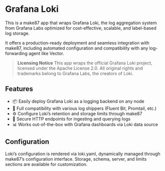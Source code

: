 # Grafana Loki
This is a make87 app that wraps Grafana Loki, the log aggregation system from Grafana Labs optimized for cost-effective, scalable, and label-based log storage.

It offers a production-ready deployment and seamless integration with make87, including automated configuration and compatibility with any log-forwarding agent like Vector.


>  **Licensing Notice**
>  This app wraps the official Grafana Loki project, licensed under the Apache License 2.0.
>  All original rights and trademarks belong to Grafana Labs, the creators of Loki.

## Features
- 📦 Easily deploy Grafana Loki as a logging backend on any node
- 🧩 Full compatibility with various log shippers (Fluent Bit, Promtail, etc.)
- ⚙️ Configure Loki’s retention and storage limits through make87
- 🔐 Secure HTTP endpoints for ingesting and querying logs
- 📊 Works out-of-the-box with Grafana dashboards via Loki data source

## Configuration
Loki’s configuration is rendered via loki.yaml, dynamically managed through make87’s configuration interface. Storage, schema, server, and limits sections are available for customization.